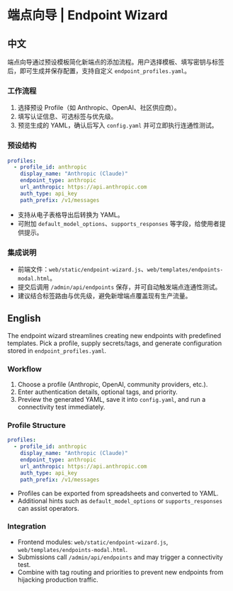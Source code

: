 # 端点向导 | Endpoint Wizard

## 中文

端点向导通过预设模板简化新端点的添加流程。用户选择模板、填写密钥与标签后，即可生成并保存配置，支持自定义 `endpoint_profiles.yaml`。

### 工作流程

1. 选择预设 Profile（如 Anthropic、OpenAI、社区供应商）。  
2. 填写认证信息、可选标签与优先级。  
3. 预览生成的 YAML，确认后写入 `config.yaml` 并可立即执行连通性测试。  

### 预设结构

```yaml
profiles:
  - profile_id: anthropic
    display_name: "Anthropic (Claude)"
    endpoint_type: anthropic
    url_anthropic: https://api.anthropic.com
    auth_type: api_key
    path_prefix: /v1/messages
```

- 支持从电子表格导出后转换为 YAML。  
- 可附加 `default_model_options`、`supports_responses` 等字段，给使用者提供提示。  

### 集成说明

- 前端文件：`web/static/endpoint-wizard.js`、`web/templates/endpoints-modal.html`。  
- 提交后调用 `/admin/api/endpoints` 保存，并可自动触发端点连通性测试。  
- 建议结合标签路由与优先级，避免新增端点覆盖现有生产流量。  

## English

The endpoint wizard streamlines creating new endpoints with predefined templates. Pick a profile, supply secrets/tags, and generate configuration stored in `endpoint_profiles.yaml`.

### Workflow

1. Choose a profile (Anthropic, OpenAI, community providers, etc.).  
2. Enter authentication details, optional tags, and priority.  
3. Preview the generated YAML, save it into `config.yaml`, and run a connectivity test immediately.  

### Profile Structure

```yaml
profiles:
  - profile_id: anthropic
    display_name: "Anthropic (Claude)"
    endpoint_type: anthropic
    url_anthropic: https://api.anthropic.com
    auth_type: api_key
    path_prefix: /v1/messages
```

- Profiles can be exported from spreadsheets and converted to YAML.  
- Additional hints such as `default_model_options` or `supports_responses` can assist operators.  

### Integration

- Frontend modules: `web/static/endpoint-wizard.js`, `web/templates/endpoints-modal.html`.  
- Submissions call `/admin/api/endpoints` and may trigger a connectivity test.  
- Combine with tag routing and priorities to prevent new endpoints from hijacking production traffic.  
